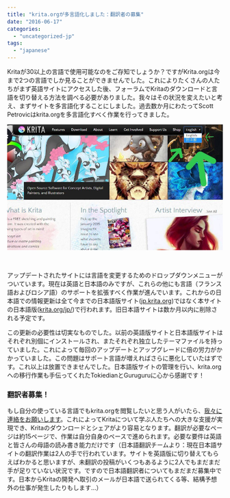 ```yaml
---
title: "krita.orgが多言語化しました：翻訳者の募集"
date: "2016-06-17"
categories: 
  - "uncategorized-jp"
tags: 
  - "japanese"
---
```


Kritaが30以上の言語で使用可能なのをご存知でしょうか？ですがKrita.orgは今まで2つの言語でしか見ることができませんでした。これによりたくさんの人たちがまず英語サイトにアクセスした後、フォーラムでKritaのダウンロードと言語を切り替える方法を調べる必要がありました。我々はその状況を変えたいと考え、まずサイトを多言語化することにしました。過去数か月にわたってScott Petrovicはkrita.orgを多言語化すべく作業を行ってきました。

![language-switcher](images/language-switcher.jpg)

 

アップデートされたサイトには言語を変更するためのドロップダウンメニューがついています。現在は英語と日本語のみですが、これらの他にも言語（フランス語およびロシア語）のサポートを拡張すべく作業が進んでいます。これからの日本語での情報更新は全て今までの日本語版サイト([jp.krita.org](https://jp.krita.org/))ではなく本サイトの日本語版([krita.org/jp/](https://krita.org/jp/))で行われます。旧日本語サイトは数か月以内に削除される予定です。

この更新の必要性は切実なものでした。以前の英語版サイトと日本語版サイトはそれぞれ別個にインストールされ、またそれぞれ独立したテーマファイルを持っていました。これによって毎回のアップデートとアップグレードに倍の労力がかかっていました。この問題はサポート言語が増えればさらに悪化していたはずです。これ以上は放置できませんでした。日本語版サイトの管理を行い、krita.orgへの移行作業も手伝ってくれたTokiedianとGuruguruに心から感謝です！

### 翻訳者募集！

もし自分の使っている言語でもkrita.orgを閲覧したいと思う人がいたら、[我々に連絡をお願いします](https://krita.org/en/about/contact/)。これによってKritaについて学ぶ人たちへの大きな支援が実現でき、Kritaのダウンロードとシェアがより容易となります。翻訳が必要なページは約15ページで、作業は自分自身のペースで進められます。必要な要件は英語と皆さんの母語の読み書き能力だけです（日本語翻訳チームより：現在日本語サイトの翻訳作業は2人の手で行われています。サイトを英語版に切り替えてもらえばわかると思いますが、未翻訳の投稿がいくつもあるように2人でもまだまだ手が足りていない状況です。ですので日本語翻訳者についてもまだまだ募集中です。日本からKritaの開発へ取引のメールが日本語で送られてくる等、結構予想外の仕事が発生したりもします…）

